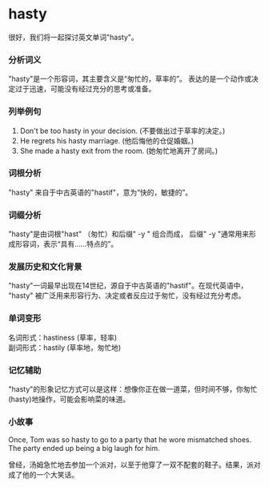 # hasty

很好，我们将一起探讨英文单词"hasty"。

  

### 分析词义

  

"hasty"是一个形容词，其主要含义是“匆忙的，草率的”。 表达的是一个动作或决定过于迅速，可能没有经过充分的思考或准备。

  

### 列举例句

  

1.  Don't be too hasty in your decision. (不要做出过于草率的决定。)
2.  He regrets his hasty marriage. (他后悔他的仓促婚姻。)
3.  She made a hasty exit from the room. (她匆忙地离开了房间。)

  

### 词根分析

  

"hasty" 来自于中古英语的"hastif"，意为“快的，敏捷的”。

  

### 词缀分析

  

"hasty"是由词根"hast" （匆忙）和后缀" -y " 组合而成， 后缀" -y "通常用来形成形容词，表示“具有……特点的”。

  

### 发展历史和文化背景

  

"hasty"一词最早出现在14世纪，源自于中古英语的"hastif"。在现代英语中， "hasty" 被广泛用来形容行为、决定或者反应过于匆忙，没有经过充分考虑。

  

### 单词变形

  

名词形式：hastiness (草率，轻率)  
副词形式：hastily (草率地，匆忙地)

  

### 记忆辅助

  

"hasty"的形象记忆方式可以是这样：想像你正在做一道菜，但时间不够，你匆忙(hasty)地操作，可能会影响菜的味道。

  

### 小故事

  

Once, Tom was so hasty to go to a party that he wore mismatched shoes. The party ended up being a big laugh for him.

  

曾经，汤姆急忙地去参加一个派对，以至于他穿了一双不配套的鞋子。结果，派对成了他的一个大笑话。
